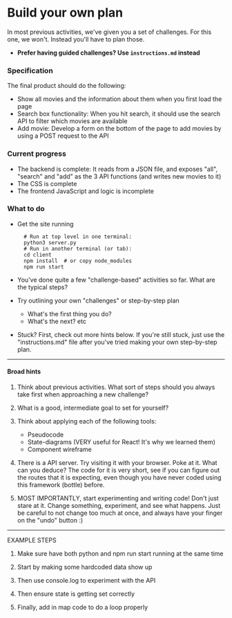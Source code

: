 # Build your own plan

In most previous activities, we've given you a set of challenges. For this one,
we won't. Instead you'll have to plan those.

- **Prefer having guided challenges? Use `instructions.md` instead**



### Specification

The final product should do the following:

- Show all movies and the information about them when you first load the page
- Search box functionality: When you hit search, it should use the search API
  to filter which movies are available
- Add movie: Develop a form on the bottom of the page to add movies by using a
  POST request to the API



### Current progress

- The backend is complete: It reads from a JSON file, and exposes "all",
  "search" and "add" as the 3 API functions (and writes new movies to it)
- The CSS is complete
- The frontend JavaScript and logic is incomplete


### What to do

- Get the site running

        # Run at top level in one terminal:
        python3 server.py
        # Run in another terminal (or tab):
        cd client
        npm install  # or copy node_modules
        npm run start

- You've done quite a few "challenge-based" activities so far. What are the
  typical steps?
- Try outlining your own "challenges" or step-by-step plan
    - What's the first thing you do?
    - What's the next? etc

- Stuck? First, check out more hints below. If you're still stuck, just use the
  "instructions.md" file after you've tried making your own step-by-step plan.


--------------------------------


#### Broad hints

1. Think about previous activities. What sort of steps should you always take
first when approaching a new challenge?

2. What is a good, intermediate goal to set for yourself?

3. Think about applying each of the following tools:
    - Pseudocode
    - State-diagrams (VERY useful for React! It's why we learned them)
    - Component wireframe

4. There is a API server. Try visiting it with your browser. Poke at it. What
can you deduce? The code for it is very short, see if you can figure out the
routes that it is expecting, even though you have never coded using this
framework (bottle) before.

5. MOST IMPORTANTLY, start experimenting and writing code! Don't just stare at
it. Change something, experiment, and see what happens. Just be careful to not
change too much at once, and always have your finger on the "undo" button :)


----------

EXAMPLE STEPS

1. Make sure have both python and npm run start running at the same time

2. Start by making some hardcoded data show up

3. Then use console.log to experiment with the API

4. Then ensure state is getting set correctly

5. Finally, add in map code to do a loop properly


